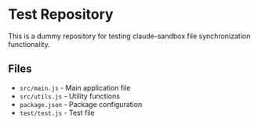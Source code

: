 # Test Repository

This is a dummy repository for testing claude-sandbox file synchronization functionality.

## Files

- `src/main.js` - Main application file
- `src/utils.js` - Utility functions
- `package.json` - Package configuration
- `test/test.js` - Test file